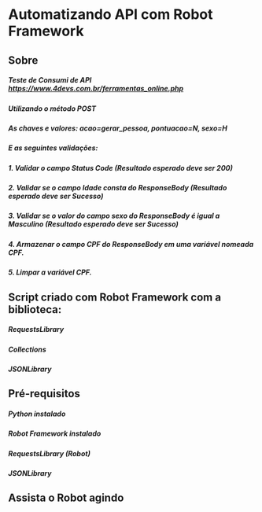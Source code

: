 # Automatizando API com Robot Framework
## Sobre

##### Teste de Consumi de API https://www.4devs.com.br/ferramentas_online.php

##### Utilizando o método POST
##### As chaves e valores: acao=gerar_pessoa, pontuacao=N, sexo=H

##### E as seguintes validações:
##### 1. Validar o campo Status Code (Resultado esperado deve ser 200)
##### 2. Validar se o campo Idade consta do ResponseBody (Resultado esperado deve ser Sucesso)
##### 3. Validar se o valor do campo sexo do ResponseBody é igual a Masculino (Resultado esperado deve ser Sucesso)
##### 4. Armazenar o campo CPF do ResponseBody em uma variável nomeada CPF.
##### 5. Limpar a variável CPF.

## Script criado com Robot Framework com a biblioteca:

##### RequestsLibrary
##### Collections
##### JSONLibrary

## Pré-requisitos

##### Python instalado
##### Robot Framework instalado
##### RequestsLibrary (Robot)
##### JSONLibrary

## Assista o Robot agindo
